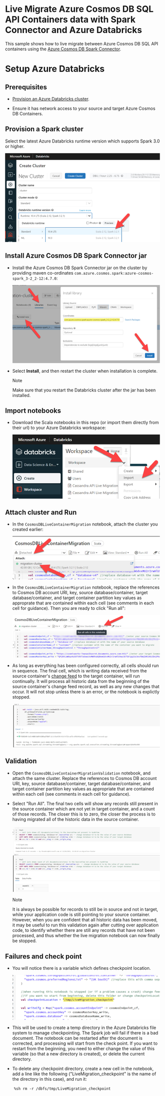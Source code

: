 # Live Migrate Azure Cosmos DB SQL API Containers data with Spark Connector and Azure Databricks

This sample shows how to live migrate between Azure Cosmos DB SQL API containers using the [Azure Cosmos DB Spark Connector](https://docs.microsoft.com/azure/cosmos-db/sql/create-sql-api-spark). 

# Setup Azure Databricks

## Prerequisites

* [Provision an Azure Databricks cluster](https://docs.microsoft.com/azure/databricks/scenarios/quickstart-create-databricks-workspace-portal?tabs=azure-portal).

* Ensure it has network access to your source and target Azure Cosmos DB Containers.


## Provision a Spark cluster

Select the latest Azure Databricks runtime version which supports Spark 3.0 or higher.

![image](./media/spark-cluster.jpg)

## Install Azure Cosmos DB Spark Connector jar

* Install the Azure Cosmos DB Spark Connector jar on the cluster by providing maven co-ordinates `com.azure.cosmos.spark:azure-cosmos-spark_3-2_2-12:4.7.0`:

    ![image](./media/jar.jpg)

* Select **Install**, and then restart the cluster when installation is complete.

    > [!NOTE]
    > Make sure that you restart the Databricks cluster after the jar has been installed.

## Import notebooks

* Download the Scala notebooks in this repo (or import them directly from their url) to your Azure Databricks workspace:

    ![image](./media/import-notebooks.jpg)

## Attach cluster and Run

* In the `CosmosDBLiveContainerMigration` notebook, attach the cluster you created earlier:

    ![image](./media/attach-cluster.jpg)

* In the `CosmosDBLiveContainerMigration` notebook, replace the references to Cosmos DB account URI, key, source database/container, target database/container, and target container partition key values as approprate that are contained within each cell (see comments in each cell for guidance). Then you are ready to click "Run all":

    ![image](./media/run-notebook.jpg)

* As long as everything has been configured correctly, all cells should run in sequence. The final cell, which is writing data received from the source container's [change feed](https://docs.microsoft.com/azure/cosmos-db/change-feed) to the target container, will run continually. It will process all historic data from the beginning of the source container's change feed record, as well as any new changes that occur. It will not stop unless there is an error, or the notebook is explictly stopped. 

    ![image](./media/streaming.jpg)

## Validation

* Open the `CosmosDBLiveContainerMigrationValidation` notebook, and attach the same cluster. Replace the references to Cosmos DB account URI, key, source database/container, target database/container, and target container partition key values as appropriate that are contained within each cell (see comments in each cell for guidance). 

* Select "Run All". The final two cells will show any records still present in the source container which are not yet in target container, and a count of those records. The closer this is to zero, the closer the process is to having migrated all of the historic data in the source container. 

    ![image](./media/validation.jpg)

    > [!NOTE]
    > It is always be possible for records to still be in source and not in target, while your application code is still pointing to your source container. However, when you are confident that all historic data has been moved, it may be useful to run this validation again after cutting over application code, to identify whether there are still any records that have not been processed, and thus whether the live migration notebook can now finally be stopped.

## Failures and check point

* You will notice there is a variable which defines checkpoint location.

    ![image](./media/checkpoint.jpg)

* This will be used to create a temp directory in the Azure Databricks file system to manage checkpointing. The Spark job will fail if there is a bad document. The notebook can be restarted after the document is corrected, and processing will start from the check point. If you want to restart from the beginning, you need to either change the value of this variable (so that a new directory is created), or delete the current directory.

* To delete any checkpoint directory, create a new cell in the notebook, add a line like the following ("LiveMigration_checkpoint" is the name of the directory in this case), and run it:

```shell
    %sh rm -r /dbfs/tmp/LiveMigration_checkpoint
```


